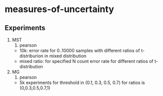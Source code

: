 # measures-of-uncertainty

## Experiments

1. MST
    1. pearson
      * 10k: error rate for 0..10000 samples with different ratios of t-distriburion in mixed distribution
      * mixed ratio: for specified N count error rate for different ratios of t-distribution
1. MG
    1. pearson
      * 5k experiments for threshold in (0.1, 0.3, 0.5, 0.7) for ratios is (0,0.3,0.5,0.7,1)
